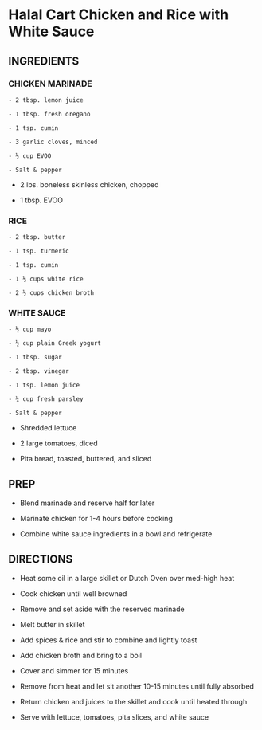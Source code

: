 # Halal Cart Chicken and Rice with White Sauce

## INGREDIENTS

### CHICKEN MARINADE

    - 2 tbsp. lemon juice

    - 1 tbsp. fresh oregano

    - 1 tsp. cumin

    - 3 garlic cloves, minced

    - ½ cup EVOO

    - Salt & pepper

- 2 lbs. boneless skinless chicken, chopped

- 1 tbsp. EVOO

### RICE

    - 2 tbsp. butter

    - 1 tsp. turmeric

    - 1 tsp. cumin

    - 1 ½ cups white rice

    - 2 ½ cups chicken broth

### WHITE SAUCE

    - ½ cup mayo

    - ½ cup plain Greek yogurt

    - 1 tbsp. sugar

    - 2 tbsp. vinegar

    - 1 tsp. lemon juice

    - ¼ cup fresh parsley

    - Salt & pepper

- Shredded lettuce

- 2 large tomatoes, diced

- Pita bread, toasted, buttered, and sliced

## PREP

- Blend marinade and reserve half for later

- Marinate chicken for 1-4 hours before cooking

- Combine white sauce ingredients in a bowl and refrigerate

## DIRECTIONS

- Heat some oil in a large skillet or Dutch Oven over med-high heat

- Cook chicken until well browned

- Remove and set aside with the reserved marinade

- Melt butter in skillet

- Add spices & rice and stir to combine and lightly toast

- Add chicken broth and bring to a boil

- Cover and simmer for 15 minutes

- Remove from heat and let sit another 10-15 minutes until fully
    absorbed

- Return chicken and juices to the skillet and cook until heated
    through

- Serve with lettuce, tomatoes, pita slices, and white sauce
